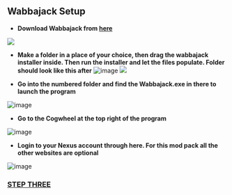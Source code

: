 ## **Wabbajack Setup**

- **Download Wabbajack from [here](https://www.wabbajack.org/)**

![](https://media.discordapp.net/attachments/984100624733962340/1019104548171808829/unknown.png)

- **Make a folder in a place of your choice, then drag the wabbajack installer inside. Then run the installer and let the files populate. Folder should look like this after**
![image](https://user-images.githubusercontent.com/114360108/200662651-6cb52303-eae1-4601-98fa-50efb31a6be5.png)
![](https://media.discordapp.net/attachments/984100624733962340/1019104806574489610/unknown.png)


- **Go into the numbered folder and find the Wabbajack.exe in there to launch the program**

![image](https://user-images.githubusercontent.com/114360108/200663144-75f2e3f4-d8d8-422d-89a8-cdf19911d2d6.png)

- **Go to the Cogwheel at the top right of the program**

![image](https://user-images.githubusercontent.com/114360108/200662954-ae86ddea-a331-4672-8e5e-c829b0a62bfd.png)

- **Login to your Nexus account through here. For this mod pack all the other websites are optional**

![image](https://user-images.githubusercontent.com/114360108/200663338-8646f5cb-7a26-42ce-b1de-e48dead237a9.png)

### [**STEP THREE**](https://github.com/TheMrNewVegas/TTWTrueVegas/wiki/Wabbajack-Installation)